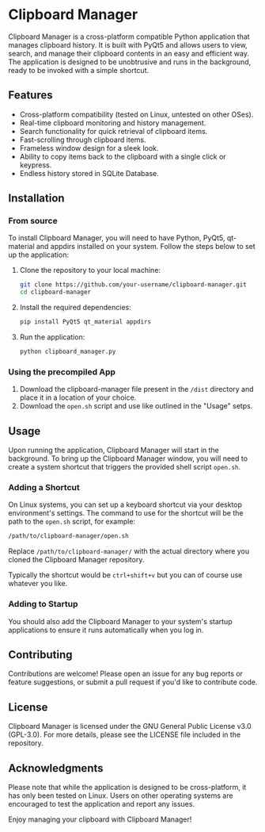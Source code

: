 # Clipboard Manager

Clipboard Manager is a cross-platform compatible Python application that manages clipboard history. It is built with PyQt5 and allows users to view, search, and manage their clipboard contents in an easy and efficient way. The application is designed to be unobtrusive and runs in the background, ready to be invoked with a simple shortcut.

## Features

- Cross-platform compatibility (tested on Linux, untested on other OSes).
- Real-time clipboard monitoring and history management.
- Search functionality for quick retrieval of clipboard items.
- Fast-scrolling through clipboard items.
- Frameless window design for a sleek look.
- Ability to copy items back to the clipboard with a single click or keypress.
- Endless history stored in  SQLite Database.

## Installation

### From source

To install Clipboard Manager, you will need to have Python, PyQt5, qt-material and appdirs installed on your system. Follow the steps below to set up the application:

1. Clone the repository to your local machine:
   ```sh
   git clone https://github.com/your-username/clipboard-manager.git
   cd clipboard-manager
   ```

2. Install the required dependencies:
   ```sh
   pip install PyQt5 qt_material appdirs
   ```

3. Run the application:
   ```sh
   python clipboard_manager.py
   ```

### Using the precompiled App

1. Download the clipboard-manager file present in the `/dist` directory and place it in a location of your choice.
2. Download the `open.sh` script and use like outlined in the "Usage" setps.

## Usage

Upon running the application, Clipboard Manager will start in the background. To bring up the Clipboard Manager window, you will need to create a system shortcut that triggers the provided shell script `open.sh`.

### Adding a Shortcut

On Linux systems, you can set up a keyboard shortcut via your desktop environment's settings. The command to use for the shortcut will be the path to the `open.sh` script, for example:

```sh
/path/to/clipboard-manager/open.sh
```

Replace `/path/to/clipboard-manager/` with the actual directory where you cloned the Clipboard Manager repository.

Typically the shortcut would be `ctrl+shift+v` but you can of course use whatever you like.

### Adding to Startup

You should also add the Clipboard Manager to your system's startup applications to ensure it runs automatically when you log in.

## Contributing

Contributions are welcome! Please open an issue for any bug reports or feature suggestions, or submit a pull request if you'd like to contribute code.

## License

Clipboard Manager is licensed under the GNU General Public License v3.0 (GPL-3.0). For more details, please see the LICENSE file included in the repository.

## Acknowledgments

Please note that while the application is designed to be cross-platform, it has only been tested on Linux. Users on other operating systems are encouraged to test the application and report any issues.

Enjoy managing your clipboard with Clipboard Manager!